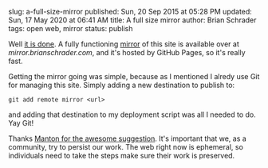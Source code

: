 slug: a-full-size-mirror
published: Sun, 20 Sep 2015 at 05:28 PM
updated: Sun, 17 May 2020 at 06:41 AM
title: A full size mirror
author: Brian Schrader
tags: open web, mirror
status: publish 

Well [it is done][1]. A fully functioning [mirror][2] of this site is available
over at *mirror.brianschrader.com*, and it's hosted by GitHub Pages, so it's
really fast.

[1]: http://brianschrader.com/archive/a-mirror-for-posterity/
[2]: http://mirror.brianschrader.com

Getting the mirror going was simple, because as I mentioned I alredy use Git 
for managing this site. Simply adding a new destination to publish to:

    git add remote mirror <url>

and adding that destination to my deployment script was all I needed to do.
Yay Git! 

Thanks [Manton for the awesome suggestion][3]. It's important that we, as a
community, try to persist our work. The web right now is ephemeral, so
individuals need to take the steps make sure their work is preserved.

[3]: http://www.manton.org/2015/09/complete-mirror-of-this-blog.html
